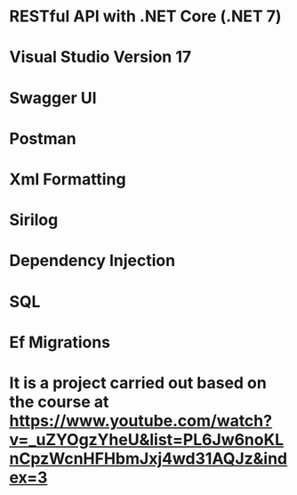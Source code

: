 # RESTful API with .NET Core (.NET 7)
# Visual Studio Version 17
# Swagger UI
# Postman
# Xml Formatting
# Sirilog
# Dependency Injection
# SQL
# Ef Migrations
# It is a project carried out based on the course at https://www.youtube.com/watch?v=_uZYOgzYheU&list=PL6Jw6noKLnCpzWcnHFHbmJxj4wd31AQJz&index=3
